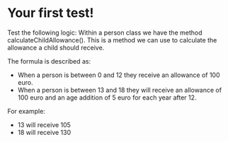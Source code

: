 # Your first test!

Test the following logic: Within a person class we have the method calculateChildAllowance(). 
This is a method we can use to calculate the allowance a child should receive. 

The formula is described as: 
- When a person is between 0 and 12 they receive an allowance of 100 euro. 
- When a person is between 13 and 18 they will receive an allowance of 100 euro 
and an age addition of 5 euro for each year after 12. 

For example:
- 13 will receive 105
- 18 will receive 130